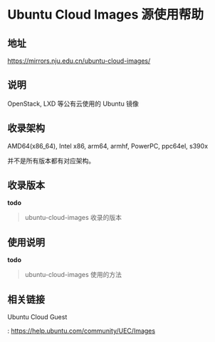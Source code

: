 # Ubuntu Cloud Images 源使用帮助

## 地址

<https://mirrors.nju.edu.cn/ubuntu-cloud-images/>

## 说明

OpenStack, LXD 等公有云使用的 Ubuntu 镜像

## 收录架构

AMD64(x86_64), Intel x86, arm64, armhf, PowerPC, ppc64el, s390x

并不是所有版本都有对应架构。

## 收录版本

**todo**
> ubuntu-cloud-images 收录的版本


## 使用说明

**todo**
> ubuntu-cloud-images 使用的方法


## 相关链接

Ubuntu Cloud Guest

:   <https://help.ubuntu.com/community/UEC/Images>
